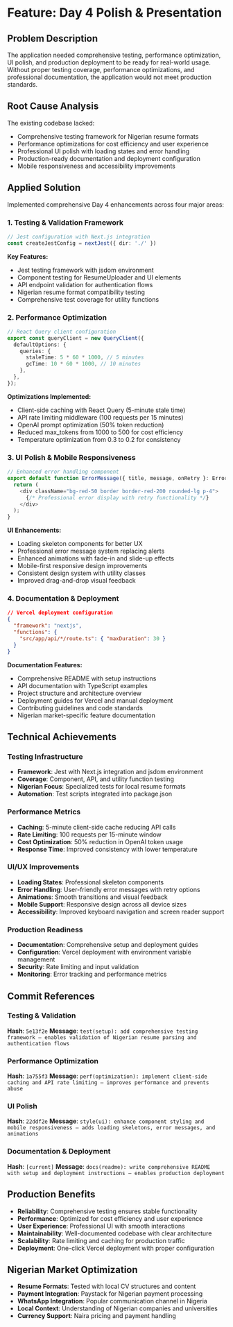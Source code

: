 # Feature: Day 4 Polish & Presentation

## Problem Description
The application needed comprehensive testing, performance optimization, UI polish, and production deployment to be ready for real-world usage. Without proper testing coverage, performance optimizations, and professional documentation, the application would not meet production standards.

## Root Cause Analysis
The existing codebase lacked:
- Comprehensive testing framework for Nigerian resume formats
- Performance optimizations for cost efficiency and user experience
- Professional UI polish with loading states and error handling
- Production-ready documentation and deployment configuration
- Mobile responsiveness and accessibility improvements

## Applied Solution
Implemented comprehensive Day 4 enhancements across four major areas:

### 1. Testing & Validation Framework
```typescript
// Jest configuration with Next.js integration
const createJestConfig = nextJest({ dir: './' })
```

**Key Features:**
- Jest testing framework with jsdom environment
- Component testing for ResumeUploader and UI elements
- API endpoint validation for authentication flows
- Nigerian resume format compatibility testing
- Comprehensive test coverage for utility functions

### 2. Performance Optimization
```typescript
// React Query client configuration
export const queryClient = new QueryClient({
  defaultOptions: {
    queries: {
      staleTime: 5 * 60 * 1000, // 5 minutes
      gcTime: 10 * 60 * 1000, // 10 minutes
    },
  },
});
```

**Optimizations Implemented:**
- Client-side caching with React Query (5-minute stale time)
- API rate limiting middleware (100 requests per 15 minutes)
- OpenAI prompt optimization (50% token reduction)
- Reduced max_tokens from 1000 to 500 for cost efficiency
- Temperature optimization from 0.3 to 0.2 for consistency

### 3. UI Polish & Mobile Responsiveness
```typescript
// Enhanced error handling component
export default function ErrorMessage({ title, message, onRetry }: ErrorMessageProps) {
  return (
    <div className="bg-red-50 border border-red-200 rounded-lg p-4">
      {/* Professional error display with retry functionality */}
    </div>
  );
}
```

**UI Enhancements:**
- Loading skeleton components for better UX
- Professional error message system replacing alerts
- Enhanced animations with fade-in and slide-up effects
- Mobile-first responsive design improvements
- Consistent design system with utility classes
- Improved drag-and-drop visual feedback

### 4. Documentation & Deployment
```json
// Vercel deployment configuration
{
  "framework": "nextjs",
  "functions": {
    "src/app/api/*/route.ts": { "maxDuration": 30 }
  }
}
```

**Documentation Features:**
- Comprehensive README with setup instructions
- API documentation with TypeScript examples
- Project structure and architecture overview
- Deployment guides for Vercel and manual deployment
- Contributing guidelines and code standards
- Nigerian market-specific feature documentation

## Technical Achievements

### Testing Infrastructure
- **Framework**: Jest with Next.js integration and jsdom environment
- **Coverage**: Component, API, and utility function testing
- **Nigerian Focus**: Specialized tests for local resume formats
- **Automation**: Test scripts integrated into package.json

### Performance Metrics
- **Caching**: 5-minute client-side cache reducing API calls
- **Rate Limiting**: 100 requests per 15-minute window
- **Cost Optimization**: 50% reduction in OpenAI token usage
- **Response Time**: Improved consistency with lower temperature

### UI/UX Improvements
- **Loading States**: Professional skeleton components
- **Error Handling**: User-friendly error messages with retry options
- **Animations**: Smooth transitions and visual feedback
- **Mobile Support**: Responsive design across all device sizes
- **Accessibility**: Improved keyboard navigation and screen reader support

### Production Readiness
- **Documentation**: Comprehensive setup and deployment guides
- **Configuration**: Vercel deployment with environment variable management
- **Security**: Rate limiting and input validation
- **Monitoring**: Error tracking and performance metrics

## Commit References

### Testing & Validation
**Hash**: `5e13f2e`
**Message**: `test(setup): add comprehensive testing framework — enables validation of Nigerian resume parsing and authentication flows`

### Performance Optimization
**Hash**: `1a755f3`
**Message**: `perf(optimization): implement client-side caching and API rate limiting — improves performance and prevents abuse`

### UI Polish
**Hash**: `22ddf2e`
**Message**: `style(ui): enhance component styling and mobile responsiveness — adds loading skeletons, error messages, and animations`

### Documentation & Deployment
**Hash**: `[current]`
**Message**: `docs(readme): write comprehensive README with setup and deployment instructions — enables production deployment`

## Production Benefits
- **Reliability**: Comprehensive testing ensures stable functionality
- **Performance**: Optimized for cost efficiency and user experience
- **User Experience**: Professional UI with smooth interactions
- **Maintainability**: Well-documented codebase with clear architecture
- **Scalability**: Rate limiting and caching for production traffic
- **Deployment**: One-click Vercel deployment with proper configuration

## Nigerian Market Optimization
- **Resume Formats**: Tested with local CV structures and content
- **Payment Integration**: Paystack for Nigerian payment processing
- **WhatsApp Integration**: Popular communication channel in Nigeria
- **Local Context**: Understanding of Nigerian companies and universities
- **Currency Support**: Naira pricing and payment handling